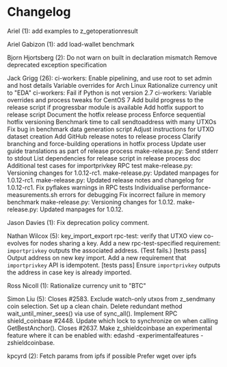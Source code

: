 Changelog
=========

Ariel (1):
      add examples to z_getoperationresult

Ariel Gabizon (1):
      add load-wallet benchmark

Bjorn Hjortsberg (2):
      Do not warn on built in declaration mismatch
      Remove deprecated exception specification

Jack Grigg (26):
      ci-workers: Enable pipelining, and use root to set admin and host details
      Variable overrides for Arch Linux
      Rationalize currency unit to "EDA"
      ci-workers: Fail if Python is not version 2.7
      ci-workers: Variable overrides and process tweaks for CentOS 7
      Add build progress to the release script if progressbar module is available
      Add hotfix support to release script
      Document the hotfix release process
      Enforce sequential hotfix versioning
      Benchmark time to call sendtoaddress with many UTXOs
      Fix bug in benchmark data generation script
      Adjust instructions for UTXO dataset creation
      Add GitHub release notes to release process
      Clarify branching and force-building operations in hotfix process
      Update user guide translations as part of release process
      make-release.py: Send stderr to stdout
      List dependencies for release script in release process doc
      Additional test cases for importprivkey RPC test
      make-release.py: Versioning changes for 1.0.12-rc1.
      make-release.py: Updated manpages for 1.0.12-rc1.
      make-release.py: Updated release notes and changelog for 1.0.12-rc1.
      Fix pyflakes warnings in RPC tests
      Individualise performance-measurements.sh errors for debugging
      Fix incorrect failure in memory benchmark
      make-release.py: Versioning changes for 1.0.12.
      make-release.py: Updated manpages for 1.0.12.

Jason Davies (1):
      Fix deprecation policy comment.

Nathan Wilcox (5):
      key_import_export rpc-test: verify that UTXO view co-evolves for nodes sharing a key.
      Add a new rpc-test-specified requirement: `importprivkey` outputs the associated address. (Test fails.)
      [tests pass] Output address on new key import.
      Add a new requirement that `importprivkey` API is idempotent.
      [tests pass] Ensure `importprivkey` outputs the address in case key is already imported.

Ross Nicoll (1):
      Rationalize currency unit to "BTC"

Simon Liu (5):
      Closes #2583. Exclude watch-only utxos from z_sendmany coin selection.
      Set up a clean chain.     Delete redundant method wait_until_miner_sees() via use of sync_all().
      Implement RPC shield_coinbase #2448.
      Update which lock to synchronize on when calling GetBestAnchor().
      Closes #2637. Make z_shieldcoinbase an experimental feature where it     can be enabled with: edashd -experimentalfeatures -zshieldcoinbase.

kpcyrd (2):
      Fetch params from ipfs if possible
      Prefer wget over ipfs

